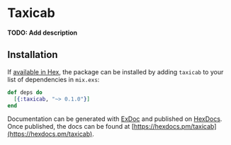 # Taxicab

**TODO: Add description**

## Installation

If [available in Hex](https://hex.pm/docs/publish), the package can be installed
by adding `taxicab` to your list of dependencies in `mix.exs`:

```elixir
def deps do
  [{:taxicab, "~> 0.1.0"}]
end
```

Documentation can be generated with [ExDoc](https://github.com/elixir-lang/ex_doc)
and published on [HexDocs](https://hexdocs.pm). Once published, the docs can
be found at [https://hexdocs.pm/taxicab](https://hexdocs.pm/taxicab).

